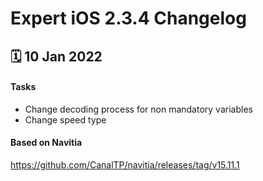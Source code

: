 # Expert iOS 2.3.4 Changelog

<h2>🗓 10 Jan 2022</h2>

#### Tasks 
- Change decoding process for non mandatory variables
- Change speed type

#### Based on Navitia
<a target="_blank" href="https://github.com/CanalTP/navitia/releases/tag/v15.11.1">https://github.com/CanalTP/navitia/releases/tag/v15.11.1</a>
